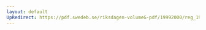 ```yaml
---
layout: default
UpRedirect: https://pdf.swedeb.se/riksdagen-volumeG-pdf/19992000/reg_19992000/reg_19992000_0481.pdf
---
```

